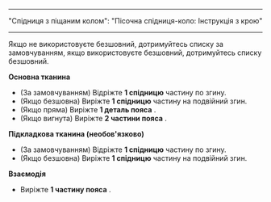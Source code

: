 - - -
"Спідниця з піщаним колом": "Пісочна спідниця-коло: Інструкція з крою"
- - -

<Note>

Якщо не використовуєте безшовний, дотримуйтесь списку за замовчуванням, якщо використовуєте безшовний, дотримуйтесь списку безшовний.

</Note>

**Основна тканина**

- (За замовчуванням) Відріжте **1 спідницю** частину по згину.
- (Якщо безшовна) Виріжте **1 спідницю** частину на подвійний згин.
- (Якщо пряма) Виріжте **1 деталь пояса** .
- (Якщо вигнута) Виріжте **2 частини пояса** .

**Підкладкова тканина (необов'язково)**

- (За замовчуванням) Відріжте **1 спідницю** частину по згину.
- (Якщо безшовна) Виріжте **1 спідницю** частину на подвійний згин.

**Взаємодія**

- Виріжте **1 частину пояса** .

